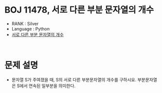 # BOJ 11478, 서로 다른 부분 문자열의 개수

- RANK : Silver
- Language : Python
- [서로 다른 부분 문자열의 개수](https://www.acmicpc.net/problem/11478)

<br/>

# 문제 설명

- 문자열 S가 주여졌을 때, S의 서로 다른 부분문자열의 개수를 구하시요. 부분문자열은 S에서 연속된 일부분을 의미한다.

